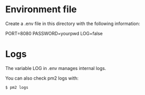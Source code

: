 # Environment file
Create a .env file in this directory with the following information:

PORT=8080
PASSWORD=yourpwd
LOG=false      

# Logs
The variable LOG in .env manages internal logs. 

You can also check pm2 logs with:
```
$ pm2 logs
```
